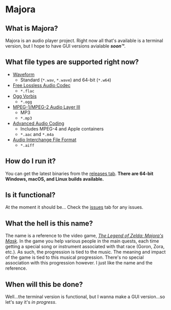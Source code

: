 # Majora

## What is Majora?
Majora is an audio player project. Right now all that's available is a terminal version, but I hope to have GUI versions avialable ***soon™***.

## What file types are supported right now?
- [Waveform](https://en.wikipedia.org/wiki/WAV)
    - Standard (`*.wav`, `*.wave`) and 64-bit (`*.w64`)
- [Free Lossless Audio Codec](https://en.wikipedia.org/wiki/FLAC)
    - `*.flac`
- [Ogg Vorbis](https://en.wikipedia.org/wiki/Vorbis)
    - `*.ogg`
- [MPEG-1/MPEG-2 Audio Layer III ](https://en.wikipedia.org/wiki/MP3)
    - MP3
    - `*.mp3`
- [Advanced Audio Coding](https://en.wikipedia.org/wiki/Advanced_Audio_Coding)
    - Includes MPEG-4 and Apple containers
    - `*.aac` and `*.m4a`
- [Audio Interchange File Format](https://en.wikipedia.org/wiki/Audio_Interchange_File_Format)
    - `*.aiff`

## How do I run it?
You can get the latest binaries from the [releases tab](https://github.com/MechaDragonX/Bheithir/releases). **There are 64-bit Windows, macOS, and Linux builds available.**

## Is it functional?
At the moment it should be... Check the [issues](https://github.com/MechaDragonX/Bheithir/issues) tab for any issues.

## What the hell is this name?
The name is a reference to the video game, [*The Legend of Zelda: Majora's Mask*](https://en.wikipedia.org/wiki/The_Legend_of_Zelda:_Majora%27s_Mask). In the game you help various people in the main quests, each time getting a special song or instrument associated with that race (Goron, Zora, etc.). As such, the progression is tied to the music. The meaning and impact of the game is tied to this musical progression. There's no special association with this progression however. I just like the name and the reference.

## When will this be done?
Well...the terminal version is functional, but I wanna make a GUI version...so let's say it's *in progress*.
